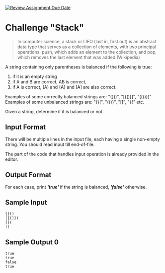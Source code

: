 [![Review Assignment Due Date](https://classroom.github.com/assets/deadline-readme-button-24ddc0f5d75046c5622901739e7c5dd533143b0c8e959d652212380cedb1ea36.svg)](https://classroom.github.com/a/cAleudQQ)
# Challenge "Stack"

> In computer science, a stack or LIFO (last in, first out) is an abstract data type that serves 
> as a collection of elements, with two principal operations: push, which adds an element to the 
> collection, and pop, which removes the last element that was added.(Wikipedia)

A string containing only parentheses is balanced if the following is true: 
1. if it is an empty string
2. if A and B are correct, AB is correct, 
3. if A is correct, (A) and {A} and [A] are also correct.

Examples of some correctly balanced strings are: "{}()", "[{()}]", "({()})"
Examples of some unbalanced strings are: "{}(", "({)}", "[[", "}{" etc.

Given a string, determine if it is balanced or not.

## Input Format

There will be multiple lines in the input file, each having a single non-empty string. 
You should read input till end-of-file.

The part of the code that handles input operation is already provided in the editor.

## Output Format

For each case, print **_'true'_** if the string is balanced, **_'false'_** otherwise.

## Sample Input

```
{}()
({()})
{}(
[]
```

## Sample Output 0

```
true
true
false
true
```
